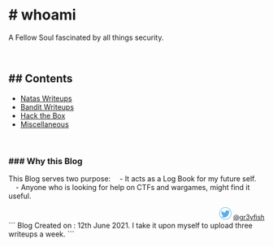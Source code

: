 # # whoami
A Fellow Soul fascinated by all things security.

<br/>

## ## Contents
- [Natas Writeups](./Natas/index.md)
- [Bandit Writeups](./Bandit/index.html)
- [Hack the Box](./HTB/index.html)
- [Miscellaneous](./Misc/index.md)

<br/>

### ### Why this Blog
This Blog serves two purpose:
  - It acts as a Log Book for my future self.
  - Anyone who is looking for help on CTFs and wargames, might find it useful.
<br/>
<div style="text-align: right;font-size: 90%;"> <img src="./assets/images/tweet1.png" width="24" /> <a href="https://twitter.com/gr3yfish">@gr3yfish</a></div>
```
Blog Created on : 12th June 2021. I take it upon myself to upload three writeups a week. 
```
